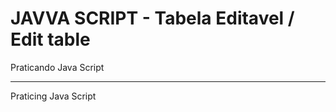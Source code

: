 # JAVVA SCRIPT - Tabela Editavel / Edit table 

Praticando Java Script 

------------------------------------------------------------------------------------------------------------------------

Praticing Java Script
